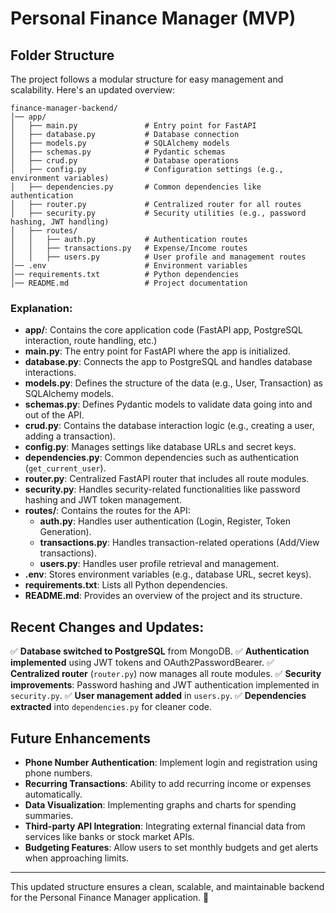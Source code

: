 # Personal Finance Manager (MVP)

## Folder Structure

The project follows a modular structure for easy management and scalability. Here's an updated overview:

```
finance-manager-backend/
│── app/
│   ├── main.py               # Entry point for FastAPI
│   ├── database.py           # Database connection
│   ├── models.py             # SQLAlchemy models
│   ├── schemas.py            # Pydantic schemas
│   ├── crud.py               # Database operations
│   ├── config.py             # Configuration settings (e.g., environment variables)
│   ├── dependencies.py       # Common dependencies like authentication
│   ├── router.py             # Centralized router for all routes
│   ├── security.py           # Security utilities (e.g., password hashing, JWT handling)
│   ├── routes/
│   │   ├── auth.py           # Authentication routes
│   │   ├── transactions.py   # Expense/Income routes
│   │   ├── users.py          # User profile and management routes
│── .env                      # Environment variables
│── requirements.txt          # Python dependencies
│── README.md                 # Project documentation
```

### **Explanation**:
- **app/**: Contains the core application code (FastAPI app, PostgreSQL interaction, route handling, etc.)
- **main.py**: The entry point for FastAPI where the app is initialized.
- **database.py**: Connects the app to PostgreSQL and handles database interactions.
- **models.py**: Defines the structure of the data (e.g., User, Transaction) as SQLAlchemy models.
- **schemas.py**: Defines Pydantic models to validate data going into and out of the API.
- **crud.py**: Contains the database interaction logic (e.g., creating a user, adding a transaction).
- **config.py**: Manages settings like database URLs and secret keys.
- **dependencies.py**: Common dependencies such as authentication (`get_current_user`).
- **router.py**: Centralized FastAPI router that includes all route modules.
- **security.py**: Handles security-related functionalities like password hashing and JWT token management.
- **routes/**: Contains the routes for the API:
  - **auth.py**: Handles user authentication (Login, Register, Token Generation).
  - **transactions.py**: Handles transaction-related operations (Add/View transactions).
  - **users.py**: Handles user profile retrieval and management.
- **.env**: Stores environment variables (e.g., database URL, secret keys).
- **requirements.txt**: Lists all Python dependencies.
- **README.md**: Provides an overview of the project and its structure.

## **Recent Changes and Updates**:
✅ **Database switched to PostgreSQL** from MongoDB.
✅ **Authentication implemented** using JWT tokens and OAuth2PasswordBearer.
✅ **Centralized router** (`router.py`) now manages all route modules.
✅ **Security improvements**: Password hashing and JWT authentication implemented in `security.py`.
✅ **User management added** in `users.py`.
✅ **Dependencies extracted** into `dependencies.py` for cleaner code.

## Future Enhancements
- **Phone Number Authentication**: Implement login and registration using phone numbers.
- **Recurring Transactions**: Ability to add recurring income or expenses automatically.
- **Data Visualization**: Implementing graphs and charts for spending summaries.
- **Third-party API Integration**: Integrating external financial data from services like banks or stock market APIs.
- **Budgeting Features**: Allow users to set monthly budgets and get alerts when approaching limits.

---
This updated structure ensures a clean, scalable, and maintainable backend for the Personal Finance Manager application. 🚀

